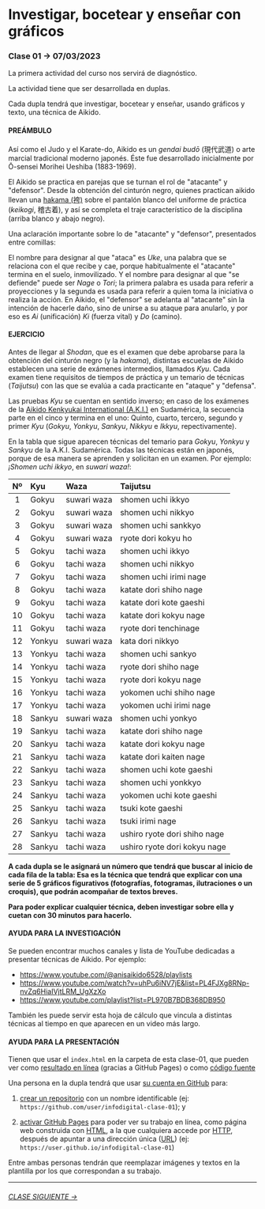 # Investigar, bocetear y enseñar con gráficos

### Clase 01 → 07/03/2023

La primera actividad del curso nos servirá de diagnóstico. 

La actividad tiene que ser desarrollada en duplas. 

Cada dupla tendrá que investigar, bocetear y enseñar, usando gráficos y texto, una técnica de Aikido.

#### PREÁMBULO

Así como el Judo y el Karate-do, Aikido es un *gendai budō* (現代武道) o arte marcial tradicional moderno japonés. Éste fue desarrollado inicialmente por Ō-sensei Morihei Ueshiba (1883-1969).

El Aikido se practica en parejas que se turnan el rol de "atacante" y "defensor". Desde la obtención del cinturón negro, quienes practican aikido llevan una [hakama (袴)](https://es.wikipedia.org/wiki/Hakama) sobre el pantalón blanco del uniforme de práctica (*keikogi*, 稽古着), y así se completa el traje característico de la disciplina (arriba blanco y abajo negro).

Una aclaración importante sobre lo de "atacante" y "defensor", presentados entre comillas: 

El nombre para designar al que "ataca" es *Uke*, una palabra que se relaciona con el que recibe y cae, porque habitualmente el "atacante" termina en el suelo, inmovilizado. Y el nombre para designar al que "se defiende" puede ser *Nage* o *Tori*; la primera palabra es usada para referir a proyecciones y la segunda es usada para referir a quien toma la iniciativa o realiza la acción. En Aikido, el "defensor" se adelanta al "atacante" sin la intención de hacerle daño, sino de unirse a su ataque para anularlo, y por eso es *Ai* (unificación) *Ki* (fuerza vital) y *Do* (camino).

#### EJERCICIO

Antes de llegar al *Shodan*, que es el examen que debe aprobarse para la obtención del cinturón negro (y la *hakama*), distintas escuelas de Aikido establecen una serie de exámenes intermedios, llamados *Kyu*. Cada examen tiene requisitos de tiempos de práctica y un temario de técnicas (*Taijutsu*) con las que se evalúa a cada practicante en "ataque" y "defensa".

Las pruebas *Kyu* se cuentan en sentido inverso; en caso de los exámenes de la [Aikido Kenkyukai International (A.K.I.)](https://en.wikipedia.org/wiki/Yoshinobu_Takeda_(Aikido)) en Sudamérica, la secuencia parte en el cinco y termina en el uno: Quinto, cuarto, tercero, segundo y primer *Kyu* (*Gokyu*, *Yonkyu*, *Sankyu*, *Nikkyu* e *Ikkyu*, repectivamente). 

En la tabla que sigue aparecen técnicas del temario para *Gokyu*, *Yonkyu* y *Sankyu* de la A.K.I. Sudamérica. Todas las técnicas están en japonés, porque de esa manera se aprenden y solicitan en un examen. Por ejemplo: *¡Shomen uchi ikkyo*, en *suwari waza!*:


| Nº | Kyu              | Waza        | Taijutsu |
|:----:|:---------------|:------------|:------------------|
| 1 |  Gokyu | suwari waza | shomen uchi ikkyo  |
| 2 |  Gokyu | suwari waza | shomen uchi nikkyo  |
| 3 |  Gokyu | suwari waza | shomen uchi sankkyo |
| 4 |  Gokyu | suwari waza | ryote dori kokyu ho |
| 5 |  Gokyu | tachi waza | shomen uchi ikkyo |
| 6 |  Gokyu | tachi waza | shomen uchi nikkyo |
| 7 |  Gokyu | tachi waza | shomen uchi irimi nage |
| 8 |  Gokyu | tachi waza | katate dori shiho nage |
| 9 |  Gokyu | tachi waza | katate dori kote gaeshi |
| 10 |  Gokyu | tachi waza | katate dori kokyu nage |
| 11 |  Gokyu | tachi waza | ryote dori tenchinage |
| 12 |  Yonkyu | suwari waza | kata dori nikkyo |
| 13 |  Yonkyu | tachi waza | shomen uchi sankyo |
| 14 |  Yonkyu | tachi waza | ryote dori shiho nage |
| 15 |  Yonkyu | tachi waza | ryote dori kokyu nage |
| 16 |  Yonkyu | tachi waza | yokomen uchi shiho nage |
| 17 |  Yonkyu | tachi waza | yokomen uchi irimi nage |
| 18 |  Sankyu | suwari waza | shomen uchi yonkyo |
| 19 |  Sankyu | tachi waza | katate dori shiho nage |
| 20 |  Sankyu | tachi waza | katate dori kokyu nage |
| 21 |  Sankyu | tachi waza | katate dori kaiten nage |
| 22 |  Sankyu | tachi waza | shomen uchi kote gaeshi |
| 23 |  Sankyu | tachi waza | shomen uchi yonkkyo |
| 24 |  Sankyu | tachi waza | yokomen uchi kote gaeshi  |
| 25 |  Sankyu | tachi waza | tsuki kote gaeshi  |
| 26 |  Sankyu | tachi waza | tsuki irimi nage  |
| 27 |  Sankyu | tachi waza | ushiro ryote dori shiho nage  |
| 28 |  Sankyu | tachi waza | ushiro ryote dori kokyu nage   |


**A cada dupla se le asignará un número que tendrá que buscar al inicio de cada fila de la tabla: Esa es la técnica que tendrá que explicar con una serie de 5 gráficos figurativos (fotografías, fotogramas, ilutraciones o un croquis), que podrán acompañar de textos breves.**

**Para poder explicar cualquier técnica, deben investigar sobre ella y cuetan con 30 minutos para hacerlo.**


#### AYUDA PARA LA INVESTIGACIÓN

Se pueden encontrar muchos canales y lista de YouTube dedicadas a presentar técnicas de Aikido. Por ejemplo: 

- https://www.youtube.com/@anisaikido6528/playlists
- https://www.youtube.com/watch?v=uhPu6iNV7jE&list=PL4FJXg8RNp-nvZq6HiaIVjtLRM_UgXzXo
- https://www.youtube.com/playlist?list=PL970B7BDB368DB950


También les puede servir esta hoja de cálculo que vincula a distintas técnicas al tiempo en que aparecen en un video más largo.

#### AYUDA PARA LA PRESENTACIÓN

Tienen que usar el `index.html` en la carpeta de esta clase-01, que pueden ver como [resultado en línea](https://profesorfaco.github.io/dno075-2023-1/clase-01/) (gracias a GitHub Pages) o como [código fuente](https://github.com/profesorfaco/dno075-2023-1/blob/main/clase-01/index.html)

Una persona en la dupla tendrá que usar [su cuenta en GitHub](https://github.com/) para:

1. [crear un repositorio](https://docs.github.com/es/get-started/quickstart/create-a-repo) con un nombre identificable (ej: `https://github.com/user/infodigital-clase-01`); y

2. [activar GitHub Pages](https://docs.github.com/es/pages/getting-started-with-github-pages/configuring-a-publishing-source-for-your-github-pages-site) para poder ver su trabajo en línea, como página web construida con [HTML](https://developer.mozilla.org/es/docs/Learn/HTML/Introduction_to_HTML/Getting_started), a la que cualquiera accede por [HTTP](https://es.wikipedia.org/wiki/Protocolo_de_transferencia_de_hipertexto), después de apuntar a una dirección única ([URL](https://es.wikipedia.org/wiki/Localizador_de_recursos_uniforme)) (ej: `https://user.github.io/infodigital-clase-01`)

Entre ambas personas tendrán que reemplazar imágenes y textos en la plantilla por los que correspondan a su trabajo.


- - - - - - - 

###### [CLASE SIGUIENTE →](https://github.com/profesorfaco/dno075-2023-1/tree/main/clase-03) 
